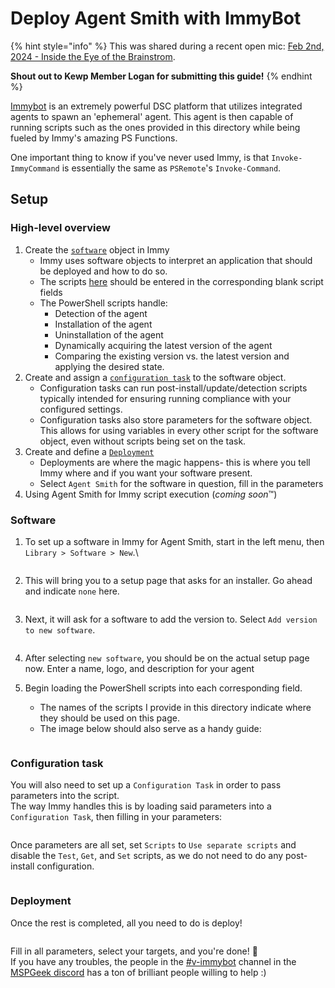 # Deploy Agent Smith with ImmyBot

{% hint style="info" %}
This was shared during a recent open mic: [Feb 2nd, 2024 - Inside the Eye of the Brainstrom](https://docs.rewst.help/updates/roc-open-mics/feb-2nd-2024-inside-the-eye-of-the-brainstrom).

**Shout out to Kewp Member Logan for submitting this guide!**
{% endhint %}

[Immybot](../integrations/rmm/immybot/) is an extremely powerful DSC platform that utilizes integrated agents to spawn an 'ephemeral' agent. This agent is then capable of running scripts such as the ones provided in this directory while being fueled by Immy's amazing PS Functions.

One important thing to know if you've never used Immy, is that `Invoke-ImmyCommand` is essentially the same as `PSRemote`'s `Invoke-Command`.

## Setup

### High-level overview

1. Create the [`software`](deploying-agent-smith-with-immybot.md#software) object in Immy
   * Immy uses software objects to interpret an application that should be deployed and how to do so.
   * The scripts [here](https://github.com/BezaluLLC/Project-Foghorn/tree/main/ImmyBot%20Integration) should be entered in the corresponding blank script fields
   * The PowerShell scripts handle:
     * Detection of the agent
     * Installation of the agent
     * Uninstallation of the agent
     * Dynamically acquiring the latest version of the agent
     * Comparing the existing version vs. the latest version and applying the desired state.
2. Create and assign a [`configuration task`](deploying-agent-smith-with-immybot.md#configuration-task) to the software object.
   * Configuration tasks can run post-install/update/detection scripts typically intended for ensuring running compliance with your configured settings.
   * Configuration tasks also store parameters for the software object. This allows for using variables in every other script for the software object, even without scripts being set on the task.
3. Create and define a [`Deployment`](deploying-agent-smith-with-immybot.md#deployment)
   * Deployments are where the magic happens- this is where you tell Immy where and if you want your software present.
   * Select `Agent Smith` for the software in question, fill in the parameters
4. Using Agent Smith for Immy script execution (_coming soon_:tm:)

### Software

1.  To set up a software in Immy for Agent Smith, start in the left menu, then `Library > Software > New`.\


    <figure><img src="https://github.com/BezaluLLC/Project-Foghorn-agent/assets/2997336/ea8f749a-47cf-4a05-af40-c461a9a17839" alt=""><figcaption></figcaption></figure>
2.  This will bring you to a setup page that asks for an installer. Go ahead and indicate `none` here.&#x20;

    <figure><img src="https://github.com/RewstApp/docs.rewst.help/assets/2997336/48ccca1a-dd66-49c1-b807-bd6ab0535666" alt=""><figcaption></figcaption></figure>
3.  Next, it will ask for a software to add the version to. Select `Add version to new software`.&#x20;

    <figure><img src="https://github.com/RewstApp/docs.rewst.help/assets/2997336/6eceb9ff-bb22-410b-95b8-c3a40e2897e8" alt=""><figcaption></figcaption></figure>
4. After selecting `new software`, you should be on the actual setup page now. Enter a name, logo, and description for your agent
5.  Begin loading the PowerShell scripts into each corresponding field.

    * The names of the scripts I provide in this directory indicate where they should be used on this page.
    * The image below should also serve as a handy guide:

    <div align="left"><figure><img src="https://github.com/BezaluLLC/Project-Foghorn-agent/assets/2997336/fb95e366-9315-4d20-8dbc-37e641aa58ab" alt=""><figcaption></figcaption></figure></div>

### Configuration task

You will also need to set up a `Configuration Task` in order to pass parameters into the script.\
The way Immy handles this is by loading said parameters into a `Configuration Task`, then filling in your parameters:

<div align="left"><figure><img src="https://github.com/BezaluLLC/Project-Foghorn-agent/assets/2997336/8f5bff3b-8b2a-4028-a777-2cc511eb2faa" alt=""><figcaption></figcaption></figure></div>

Once parameters are all set, set `Scripts` to `Use separate scripts` and disable the `Test`, `Get`, and `Set` scripts, as we do not need to do any post-install configuration.

<div align="left"><figure><img src="https://github.com/BezaluLLC/Project-Foghorn-agent/assets/2997336/42a9ed06-bab8-456b-8cb0-ea15eec2a122" alt=""><figcaption></figcaption></figure></div>

### Deployment

Once the rest is completed, all you need to do is deploy!

<div align="left"><figure><img src="https://github.com/BezaluLLC/Project-Foghorn-agent/assets/2997336/47c630f1-6511-4eb1-a744-69bae7de8d7e" alt=""><figcaption></figcaption></figure></div>

Fill in all parameters, select your targets, and you're done! :tada:\
If you have any troubles, the people in the [#v-immybot](https://discord.com/channels/801971115013963818/882364989057433680) channel in the [MSPGeek discord](https://discord.gg/mspgeek) has a ton of brilliant people willing to help :)
